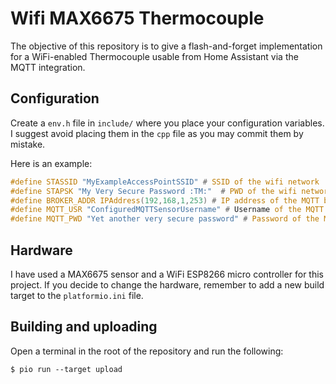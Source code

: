 # Wifi MAX6675 Thermocouple

The objective of this repository is to give a flash-and-forget implementation
for a WiFi-enabled Thermocouple usable from Home Assistant via the MQTT
integration.

## Configuration

Create a `env.h` file in `include/` where you place your configuration
variables. I suggest avoid placing them in the `cpp` file as you may commit
them by mistake.

Here is an example:
```c
#define STASSID "MyExampleAccessPointSSID" # SSID of the wifi network
#define STAPSK "My Very Secure Password :TM:"  # PWD of the wifi network
#define BROKER_ADDR IPAddress(192,168,1,253) # IP address of the MQTT broker
#define MQTT_USR "ConfiguredMQTTSensorUsername" # Username of the MQTT broker
#define MQTT_PWD "Yet another very secure password" # Password of the MQTT broker
```

## Hardware

I have used a MAX6675 sensor and a WiFi ESP8266 micro controller for this
project. If you decide to change the hardware, remember to add a new build
target to the `platformio.ini` file.

## Building and uploading

Open a terminal in the root of the repository and run the following:

```shell
$ pio run --target upload
```
